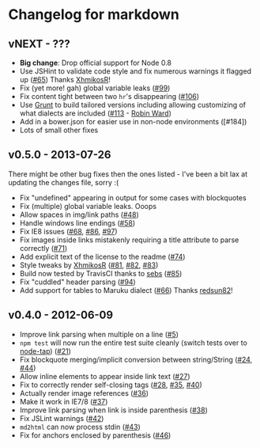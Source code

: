 # Changelog for markdown

## vNEXT - ???

- **Big change**: Drop official support for Node 0.8
- Use JSHint to validate code style and fix numerous warnings it flagged up
  ([#65]) Thanks [XhmikosR](https://github.com/XhmikosR)!
- Fix (yet more! gah) global variable leaks ([#99])
- Fix content tight between two `hr`'s disappearing ([#106])
- Use [Grunt](http://gruntjs.com/) to build tailored versions including allowing
  customizing of what dialects are included ([#113] - [Robin Ward](https://github.com/eviltrout))
- Add in a bower.json for easier use in non-node environments ([#184])
- Lots of small other fixes

## v0.5.0 - 2013-07-26

There might be other bug fixes then the ones listed - I've been a bit lax at
updating the changes file, sorry :(

- Fix "undefined" appearing in output for some cases with blockquotes
- Fix (multiple) global variable leaks. Ooops
- Allow spaces in img/link paths ([#48])
- Handle windows line endings ([#58])
- Fix IE8 issues ([#68], [#86], [#97])
- Fix images inside links mistakenly requiring a title attribute to parse
  correctly ([#71])
- Add explicit text of the license to the readme ([#74])
- Style tweaks by [XhmikosR](https://github.com/XhmikosR) ([#81], [#82], [#83])
- Build now tested by TravisCI thanks to [sebs](https://github.com/sebs) ([#85])
- Fix "cuddled" header parsing ([#94])
- Add support for tables to Maruku dialect ([#66]) Thanks [redsun82](https://github.com/redsun82)!


## v0.4.0 - 2012-06-09

- Improve link parsing when multiple on a line ([#5])
- `npm test` will now run the entire test suite cleanly
  (switch tests over to [node-tap](https://github.com/isaacs/node-tap)) ([#21])
- Fix blockquote merging/implicit conversion between string/String ([#24], [#44])
- Allow inline elements to appear inside link text ([#27])
- Fix to correctly render self-closing tags ([#28], [#35], [#40])
- Actually render image references ([#36])
- Make it work in IE7/8 ([#37])
- Improve link parsing when link is inside parenthesis ([#38])
- Fix JSLint warnings ([#42])
- `md2html` can now process stdin ([#43])
- Fix for anchors enclosed by parenthesis ([#46])



[#5]: https://github.com/evilstreak/markdown-js/issues/5
[#21]: https://github.com/evilstreak/markdown-js/issues/21
[#24]: https://github.com/evilstreak/markdown-js/issues/24
[#27]: https://github.com/evilstreak/markdown-js/issues/27
[#28]: https://github.com/evilstreak/markdown-js/issues/28
[#35]: https://github.com/evilstreak/markdown-js/issues/35
[#36]: https://github.com/evilstreak/markdown-js/issues/36
[#37]: https://github.com/evilstreak/markdown-js/issues/37
[#38]: https://github.com/evilstreak/markdown-js/issues/38
[#40]: https://github.com/evilstreak/markdown-js/issues/40
[#42]: https://github.com/evilstreak/markdown-js/issues/42
[#43]: https://github.com/evilstreak/markdown-js/issues/43
[#44]: https://github.com/evilstreak/markdown-js/issues/44
[#46]: https://github.com/evilstreak/markdown-js/issues/46
[#48]: https://github.com/evilstreak/markdown-js/issues/48
[#58]: https://github.com/evilstreak/markdown-js/issues/58
[#65]: https://github.com/evilstreak/markdown-js/issues/65
[#66]: https://github.com/evilstreak/markdown-js/issues/66
[#68]: https://github.com/evilstreak/markdown-js/issues/68
[#71]: https://github.com/evilstreak/markdown-js/issues/71
[#74]: https://github.com/evilstreak/markdown-js/issues/74
[#81]: https://github.com/evilstreak/markdown-js/issues/81
[#82]: https://github.com/evilstreak/markdown-js/issues/82
[#83]: https://github.com/evilstreak/markdown-js/issues/83
[#85]: https://github.com/evilstreak/markdown-js/issues/85
[#86]: https://github.com/evilstreak/markdown-js/issues/86
[#94]: https://github.com/evilstreak/markdown-js/issues/94
[#97]: https://github.com/evilstreak/markdown-js/issues/97
[#99]: https://github.com/evilstreak/markdown-js/issues/99
[#106]: https://github.com/evilstreak/markdown-js/issues/106
[#113]: https://github.com/evilstreak/markdown-js/issues/113